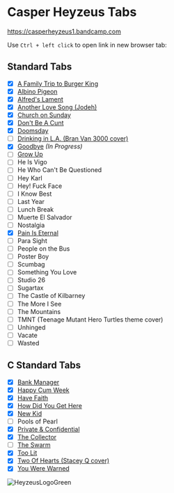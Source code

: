
# Casper Heyzeus Tabs

<https://casperheyzeus1.bandcamp.com>

Use `Ctrl + left click` to open link in new browser tab:

## Standard Tabs

- [x] [A Family Trip to Burger King](Tabs/A-Family-Trip-To-Burger-King-Tab.md)
- [x] [Albino Pigeon](Tabs/Albino-Pigeon-Tab.md)
- [x] [Alfred's Lament](Tabs/Alfreds-Lament-Tab.md)
- [x] [Another Love Song (Jodeh)](Tabs/Another-Love-Song-Jodeh.md)
- [x] [Church on Sunday](Tabs/Church-On-Sunday-Tab.md)
- [x] [Don't Be A Cunt](Tabs/Dont-Be-A-Cunt-Tab.md)
- [x] [Doomsday](Tabs/Doomsday-Tab.md)
- [ ] [Drinking in L.A. (Bran Van 3000 cover)](Tabs/Drinking-In-LA-Tab.md)
- [x] [Goodbye](Tabs/Goodbye-Tab.md) _(In Progress)_
- [ ] [Grow Up](Tabs/Grow-Up-Tab.md)
- [ ] He Is Vigo
- [ ] He Who Can't Be Questioned
- [ ] Hey Karl
- [ ] Hey! Fuck Face
- [ ] I Know Best
- [ ] Last Year
- [ ] Lunch Break
- [ ] Muerte El Salvador
- [ ] Nostalgia
- [x] [Pain Is Eternal](Tabs/Pain-Is-Eternal-Tab.md)
- [ ] Para Sight
- [ ] People on the Bus
- [ ] Poster Boy
- [ ] Scumbag
- [ ] Something You Love
- [ ] Studio 26
- [ ] Sugartax
- [ ] The Castle of Kilbarney
- [ ] The More I See
- [ ] The Mountains
- [ ] TMNT (Teenage Mutant Hero Turtles theme cover)
- [ ] Unhinged
- [ ] Vacate
- [ ] Wasted

## C Standard Tabs

- [x] [Bank Manager](/C-Standard-Tabs/Bank-Manager-Tab.md)
- [x] [Happy Cum Week](/C-Standard-Tabs/Happy-Cum-Week-Tab.md)
- [x] [Have Faith](/C-Standard-Tabs/Have-Faith-Tab.md)
- [x] [How Did You Get Here](/C-Standard-Tabs/How-Did-You-Get-Here-Tab.md)
- [x] [New Kid](/C-Standard-Tabs/New-Kid-Tab.md)
- [ ] Pools of Pearl
- [x] [Private & Confidential](/C-Standard-Tabs/Private-&-Confidential-Tab.md)
- [x] [The Collector](/C-Standard-Tabs/The-Collector-Tab.md)
- [ ] [The Swarm](C-Standard-Tabs/The-Swarm-Tab.md)
- [x] [Too Lit](/C-Standard-Tabs/Too-Lit-Tab.md)
- [x] [Two Of Hearts (Stacey Q cover)](C-Standard-Tabs/Two-Of-Hearts-Tab.md)
- [x] [You Were Warned](/C-Standard-Tabs/You-Were-Warned-Tab.md)

![HeyzeusLogoGreen](https://user-images.githubusercontent.com/91059083/150850411-97e8c540-13ba-4486-9adc-54a8bc9c8538.png)
